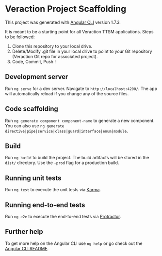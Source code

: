 # Veraction Project Scaffolding

This project was generated with [Angular CLI](https://github.com/angular/angular-cli) version 1.7.3.

It is meant to be a starting point for all Veraction TTSM applications. Steps to be followed:
1. Clone this repository to your local drive.
2. Delete/Modify .git file in your local drive to point to your Git repository (Veraction Git repo for associated project).
3. Code, Commit, Push !


## Development server

Run `ng serve` for a dev server. Navigate to `http://localhost:4200/`. The app will automatically reload if you change any of the source files.

## Code scaffolding

Run `ng generate component component-name` to generate a new component. You can also use `ng generate directive|pipe|service|class|guard|interface|enum|module`.

## Build

Run `ng build` to build the project. The build artifacts will be stored in the `dist/` directory. Use the `-prod` flag for a production build.

## Running unit tests

Run `ng test` to execute the unit tests via [Karma](https://karma-runner.github.io).

## Running end-to-end tests

Run `ng e2e` to execute the end-to-end tests via [Protractor](http://www.protractortest.org/).

## Further help

To get more help on the Angular CLI use `ng help` or go check out the [Angular CLI README](https://github.com/angular/angular-cli/blob/master/README.md).
